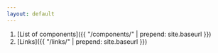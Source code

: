 ```yaml
---
layout: default
---
```


1. [List of components]({{ "/components/" | prepend: site.baseurl }})
1. [Links]({{ "/links/" | prepend: site.baseurl }})

